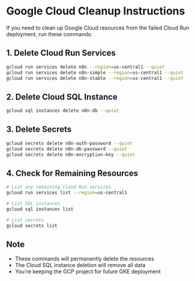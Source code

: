 # Google Cloud Cleanup Instructions

If you need to clean up Google Cloud resources from the failed Cloud Run deployment, run these commands:

## 1. Delete Cloud Run Services
```bash
gcloud run services delete n8n --region=us-central1 --quiet
gcloud run services delete n8n-simple --region=us-central1 --quiet  
gcloud run services delete n8n-stable --region=us-central1 --quiet
```

## 2. Delete Cloud SQL Instance
```bash
gcloud sql instances delete n8n-db --quiet
```

## 3. Delete Secrets
```bash
gcloud secrets delete n8n-auth-password --quiet
gcloud secrets delete n8n-db-password --quiet
gcloud secrets delete n8n-encryption-key --quiet
```

## 4. Check for Remaining Resources
```bash
# List any remaining Cloud Run services
gcloud run services list --region=us-central1

# List SQL instances
gcloud sql instances list

# List secrets
gcloud secrets list
```

## Note
- These commands will permanently delete the resources
- The Cloud SQL instance deletion will remove all data
- You're keeping the GCP project for future GKE deployment